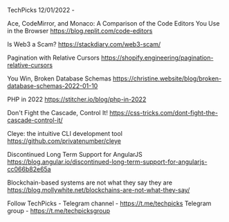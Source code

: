 TechPicks 12/01/2022 -

Ace, CodeMirror, and Monaco: A Comparison of the Code Editors You Use in the Browser
https://blog.replit.com/code-editors

Is Web3 a Scam?
https://stackdiary.com/web3-scam/

Pagination with Relative Cursors
https://shopify.engineering/pagination-relative-cursors

You Win, Broken Database Schemas
https://christine.website/blog/broken-database-schemas-2022-01-10

PHP in 2022
https://stitcher.io/blog/php-in-2022

Don't Fight the Cascade, Control It!
https://css-tricks.com/dont-fight-the-cascade-control-it/

Cleye: the intuitive CLI development tool
https://github.com/privatenumber/cleye

Discontinued Long Term Support for AngularJS
https://blog.angular.io/discontinued-long-term-support-for-angularjs-cc066b82e65a

Blockchain-based systems are not what they say they are
https://blog.mollywhite.net/blockchains-are-not-what-they-say/


Follow TechPicks -
Telegram channel - https://t.me/techpicks
Telegram group - https://t.me/techpicksgroup